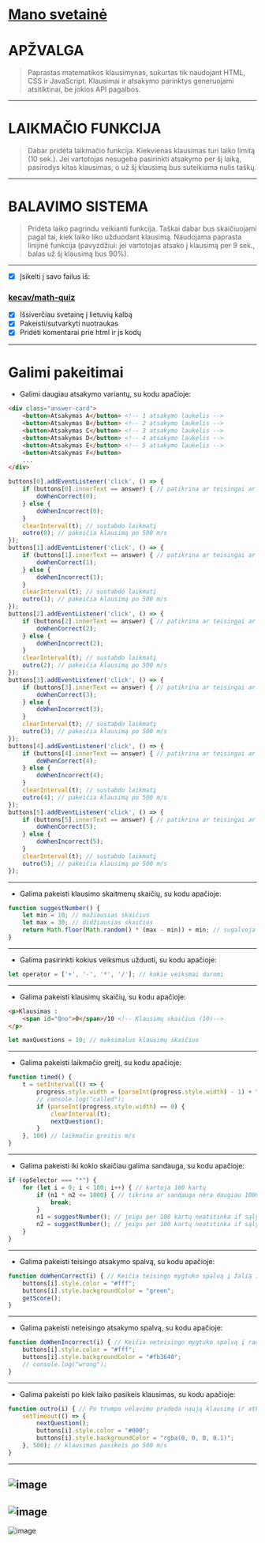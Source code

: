 # [Mano svetainė](https://dairidas.github.io/math-quiz/)
# **APŽVALGA**
> Paprastas matematikos klausimynas, sukurtas tik naudojant HTML, CSS ir JavaScript. Klausimai ir atsakymo parinktys generuojami atsitiktinai, be jokios API pagalbos.
---

# **LAIKMAČIO FUNKCIJA**
> Dabar pridėta laikmačio funkcija. Kiekvienas klausimas turi laiko limitą (10 sek.).
> Jei vartotojas nesugeba pasirinkti atsakymo per šį laiką, pasirodys kitas klausimas, o už šį klausimą bus suteikiama nulis taškų.
---
# **BALAVIMO SISTEMA**
> Pridėta laiko pagrindu veikianti funkcija. Taškai dabar bus skaičiuojami pagal tai, kiek laiko liko užduodant klausimą.
> Naudojama paprasta linijinė funkcija (pavyzdžiui: jei vartotojas atsako į klausimą per 9 sek., balas už šį klausimą bus 90%).
---

- [x] Įsikelti į savo failus iš:

### [kecav/math-quiz](https://github.com/kecav/math-quiz)
- [x] Išsiverčiau svetainę į lietuvių kalbą
- [x] Pakeisti/sutvarkyti nuotraukas
- [x] Pridėti komentarai prie html ir js kodų
---
# Galimi pakeitimai
- Galimi daugiau atsakymo variantų, su kodu apačioje:
```html
<div class="answer-card">
    <button>Atsakymas A</button> <!-- 1 atsakymo laukelis -->
    <button>Atsakymas B</button> <!-- 2 atsakymo laukelis -->
    <button>Atsakymas C</button> <!-- 3 atsakymo laukelis -->
    <button>Atsakymas D</button> <!-- 4 atsakymo laukelis -->
    <button>Atsakymas E</button> <!-- 5 atsakymo laukelis -->
    <button>Atsakymas F</button>
    ...
</div>
```
```js
buttons[0].addEventListener('click', () => {
    if (buttons[0].innerText == answer) { // patikrina ar teisingai ar ne
        doWhenCorrect(0);
    } else {
        doWhenIncorrect(0);
    }
    clearInterval(t); // sustabdo laikmatį
    outro(0); // pakeičia klausimą po 500 m/s
});
buttons[1].addEventListener('click', () => {
    if (buttons[1].innerText == answer) { // patikrina ar teisingai ar ne
        doWhenCorrect(1);
    } else {
        doWhenIncorrect(1);
    }
    clearInterval(t); // sustabdo laikmatį
    outro(1); // pakeičia klausimą po 500 m/s
});
buttons[2].addEventListener('click', () => {
    if (buttons[2].innerText == answer) { // patikrina ar teisingai ar ne
        doWhenCorrect(2);
    } else {
        doWhenIncorrect(2);
    }
    clearInterval(t); // sustabdo laikmatį
    outro(2); // pakeičia klausimą po 500 m/s
});
buttons[3].addEventListener('click', () => {
    if (buttons[3].innerText == answer) { // patikrina ar teisingai ar ne
        doWhenCorrect(3);
    } else {
        doWhenIncorrect(3);
    }
    clearInterval(t); // sustabdo laikmatį
    outro(3); // pakeičia klausimą po 500 m/s
});
buttons[4].addEventListener('click', () => {
    if (buttons[4].innerText == answer) { // patikrina ar teisingai ar ne
        doWhenCorrect(4);
    } else {
        doWhenIncorrect(4);
    }
    clearInterval(t); // sustabdo laikmatį
    outro(4); // pakeičia klausimą po 500 m/s
});
buttons[5].addEventListener('click', () => {
    if (buttons[5].innerText == answer) { // patikrina ar teisingai ar ne
        doWhenCorrect(5);
    } else {
        doWhenIncorrect(5);
    }
    clearInterval(t); // sustabdo laikmatį
    outro(5); // pakeičia klausimą po 500 m/s
});
```
---
- Galima pakeisti klausimo skaitmenų skaičių, su kodu apačioje:
```js
function suggestNumber() {
    let min = 10; // mažiausias skaičius
    let max = 30; // didžiausias skaičius
    return Math.floor(Math.random() * (max - min)) + min; // sugalvoja random skaičių 0 iki 1, palieka sviekają dalį, sugalvotą skaičių * (max - min) + min
}
```
---
- Galima pasirinkti kokius veiksmus užduoti, su kodu apačioje:
```js
let operator = ['+', '-', '*', '/']; // kokie veiksmai daromi
```
---
- Galima pakeisti klausimų skaičių, su kodu apačioje:
```html
<p>Klausimas :
    <span id="Qno">0</span>/10 <!-- Klausimų skaičius (10)-->
</p>
```
```js
let maxQuestions = 10; // maksimalus klausimų skaičius
```
---

- Galima pakeisti laikmačio greitį, su kodu apačioje:
```js
function timed() {
    t = setInterval(() => {
        progress.style.width = (parseInt(progress.style.width) - 1) + "%";
        // console.log("called");
        if (parseInt(progress.style.width) == 0) {
            clearInterval(t);
            nextQuestion();
        }
    }, 100) // laikmačio greitis m/s
}
```
---

- Galima pakeisti iki kokio skaičiau galima sandauga, su kodu apačioje:
```js
if (opSelector === "*") {
    for (let i = 0; i < 100; i++) { // kartoja 100 kartų
        if (n1 * n2 <= 1000) { // tikrina ar sandauga nėra daugiau 1000
            break;
        }
        n1 = suggestNumber(); // jeigu per 100 kartų neatitinka if sąlygos tai kartoja
        n2 = suggestNumber(); // jeigu per 100 kartų neatitinka if sąlygos tai kartoja
    }
}
```
---
- Galima pakeisti teisingo atsakymo spalvą, su kodu apačioje:
```js
function doWhenCorrect(i) { // Keičia teisingo mygtuko spalvą į žalią ir prideda taškų
    buttons[i].style.color = "#fff";
    buttons[i].style.backgroundColor = "green";
    getScore();
}
```
---
- Galima pakeisti neteisingo atsakymo spalvą, su kodu apačioje:
```js
function doWhenIncorrect(i) { // Keičia neteisingo mygtuko spalvą į raudoną
    buttons[i].style.color = "#fff";
    buttons[i].style.backgroundColor = "#fb3640";
    // console.log("wrong");
}
```
---
- Galima pakeisti po kiek laiko pasikeis klausimas, su kodu apačioje:
```js
function outro(i) { // Po trumpo vėlavimo pradeda naują klausimą ir atkuria mygtukų spalvas
    setTimeout(() => {
        nextQuestion();
        buttons[i].style.color = "#000";
        buttons[i].style.backgroundColor = "rgba(0, 0, 0, 0.1)";
    }, 500); // klausimas pasikeis po 500 m/s
}
```
---
![image](https://raw.githubusercontent.com/dairidas/math-quiz/master/media/img4.png)
---
![image](https://raw.githubusercontent.com/dairidas/math-quiz/master/media/img5.png)
---
![image](https://raw.githubusercontent.com/dairidas/math-quiz/master/media/img6.png)

